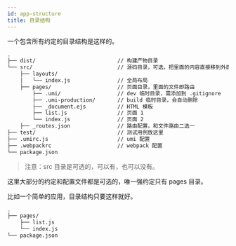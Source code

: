 ```yaml
---
id: app-structure
title: 目录结构
---
```


一个包含所有约定的目录结构是这样的。

```bash
.
├── dist/                          // 构建产物目录
└── src/                           // 源码目录，可选，把里面的内容直接移到外面即可
    ├── layouts/
    │   └── index.js               // 全局布局
    ├── pages/                     // 页面目录，里面的文件即路由
        ├── .umi/                  // dev 临时目录，需添加到 .gitignore
        ├── .umi-production/       // build 临时目录，会自动删除
        ├── _document.ejs          // HTML 模板
        ├── list.js                // 页面 1
        └── index.js               // 页面 2
    ├── _routes.json               // 路由配置，和文件路由二选一
├── test/                          // 测试用例放这里
├── .umirc.js                      // umi 配置
├── .webpackrc                     // webpack 配置
└── package.json
```

> 注意：src 目录是可选的，可以有，也可以没有。

这里大部分的约定和配置文件都是可选的，唯一强约定只有 pages 目录。

比如一个简单的应用，目录结构只要这样就好。

```bash
.
├── pages/
    ├── list.js
    └── index.js
└── package.json
```
